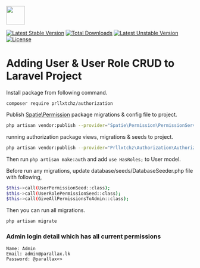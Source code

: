 <a href="https://parallax.lk" target="_blank"><img src="http://parallax.lk/img/logo.png" height="50px"></a>

[![Latest Stable Version](https://poser.pugx.org/prllxtchz/authorization/v/stable)](https://packagist.org/packages/prllxtchz/authorization)
[![Total Downloads](https://poser.pugx.org/prllxtchz/authorization/downloads)](https://packagist.org/packages/prllxtchz/authorization)
[![Latest Unstable Version](https://poser.pugx.org/prllxtchz/authorization/v/unstable)](https://packagist.org/packages/prllxtchz/authorization)
[![License](https://poser.pugx.org/prllxtchz/authorization/license)](https://packagist.org/packages/prllxtchz/authorization)

# Adding User & User Role CRUD to Laravel Project

Install package from following command.
```
composer require prllxtchz/authorization
```

Publish [Spatie\Permission](https://github.com/spatie/laravel-permission) package migrations & config file to project. 
```bash
php artisan vendor:publish --provider="Spatie\Permission\PermissionServiceProvider" 
```

running authorization package views, migrations & seeds to project.
```bash
php artisan vendor:publish --provider="Prllxtchz\Authorization\AuthorizationServiceProvider"
```
Then run ` php artisan make:auth ` and add ` use HasRoles; ` to User model. 

Before run any migrations, update database/seeds/DatabaseSeeder.php file with following,

```bash
$this->call(UserPermissionSeed::class);
$this->call(UserRolePermissionSeed::class);
$this->call(GiveAllPermissionsToAdmin::class);
```

Then you can run all migrations.
```bash
php artisan migrate 
```

### Admin login detail which has all current permissions
```
Name: Admin
Email: admin@parallax.lk
Password: @parallax<>
```

